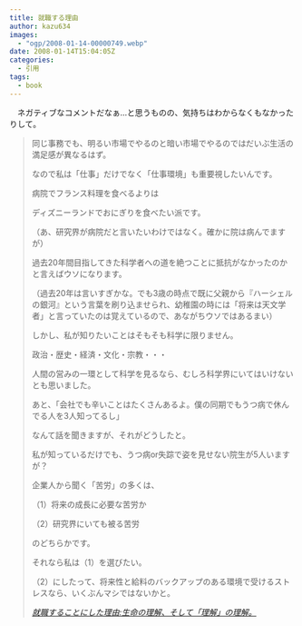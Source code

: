 ```yaml
---
title: 就職する理由
author: kazu634
images:
  - "ogp/2008-01-14-00000749.webp"
date: 2008-01-14T15:04:05Z
categories:
  - 引用
tags:
  - book
---
```

<div class="section">
<p>
    　ネガティブなコメントだなぁ…と思うものの、気持ちはわからなくもなかったりして。
</p>

<p>
<a name="seemore"></a>
</p>

<blockquote title="就職することにした理由" cite="http://brainscience.blog92.fc2.com/blog-entry-131.html">
<p>
      同じ事務でも、明るい市場でやるのと暗い市場でやるのではだいぶ生活の満足感が異なるはず。
</p>

<p>
      なので私は「仕事」だけでなく「仕事環境」も重要視したいんです。
</p>

<p>
      病院でフランス料理を食べるよりは
</p>

<p>
      ディズニーランドでおにぎりを食べたい派です。
</p>

<p>
      （あ、研究界が病院だと言いたいわけではなく。確かに院は病んでますが）
</p>

<p>
</p>

<p>
      過去20年間目指してきた科学者への道を絶つことに抵抗がなかったのかと言えばウソになります。
</p>

<p>
      （過去20年は言いすぎかな。でも3歳の時点で既に父親から『ハーシェルの銀河』という言葉を刷り込ませられ、幼稚園の時には「将来は天文学者」と言っていたのは覚えているので、あながちウソではあるまい）
</p>

<p>
      しかし、私が知りたいことはそもそも科学に限りません。
</p>

<p>
      政治・歴史・経済・文化・宗教・・・
</p>

<p>
      人間の営みの一環として科学を見るなら、むしろ科学界にいてはいけないとも思いました。
</p>

<p>
      あと、「会社でも辛いことはたくさんあるよ。僕の同期でもうつ病で休んでる人を3人知ってるし」
</p>

<p>
      なんて話を聞きますが、それがどうしたと。
</p>

<p>
      私が知っているだけでも、うつ病or失踪で姿を見せない院生が5人いますが？
</p>

<p>
      企業人から聞く「苦労」の多くは、
</p>

<p>
      （1）将来の成長に必要な苦労か
</p>

<p>
      （2）研究界にいても被る苦労　
</p>

<p>
      のどちらかです。
</p>

<p>
      それなら私は（1）を選びたい。
</p>

<p>
      （2）にしたって、将来性と給料のバックアップのある環境で受けるストレスなら、いくぶんマシではないかと。
</p>

<p>
<cite><a href="http://brainscience.blog92.fc2.com/blog-entry-131.html" onclick="__gaTracker('send', 'event', 'outbound-article', 'http://brainscience.blog92.fc2.com/blog-entry-131.html', '就職することにした理由:生命の理解、そして「理解」の理解。');" target="_blank">就職することにした理由:生命の理解、そして「理解」の理解。</a></cite>
</p>
</blockquote>
</div>
